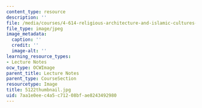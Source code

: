 ```yaml
---
content_type: resource
description: ''
file: /media/courses/4-614-religious-architecture-and-islamic-cultures-fall-2002/7aa1e0eec4a5c71208bfae8243492980_5122thumbnail.jpg
file_type: image/jpeg
image_metadata:
  caption: ''
  credit: ''
  image-alt: ''
learning_resource_types:
- Lecture Notes
ocw_type: OCWImage
parent_title: Lecture Notes
parent_type: CourseSection
resourcetype: Image
title: 5122thumbnail.jpg
uid: 7aa1e0ee-c4a5-c712-08bf-ae8243492980
---
```

